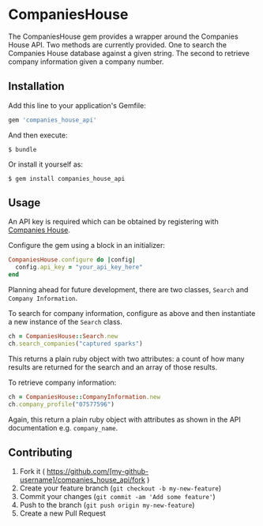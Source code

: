 # CompaniesHouse

The CompaniesHouse gem provides a wrapper around the Companies House API. Two methods are currently provided. One to search the Companies House database against a given string. The second to retrieve company information given a company number.

## Installation

Add this line to your application's Gemfile:

```ruby
gem 'companies_house_api'
```

And then execute:

    $ bundle

Or install it yourself as:

    $ gem install companies_house_api

## Usage

An API key is required which can be obtained by registering with [Companies House](https://developer.companieshouse.gov.uk/api/docs/index/gettingStarted/apikey_authorisation.html).

Configure the gem using a block in an initializer:

```ruby
CompaniesHouse.configure do |config|
  config.api_key = "your_api_key_here"
end
```

Planning ahead for future development, there are two classes, `Search` and `Company Information`.

To search for company information, configure as above and then instantiate a new instance of the `Search` class.

```ruby
ch = CompaniesHouse::Search.new
ch.search_companies("captured sparks")
```

This returns a plain ruby object with two attributes: a count of how many results are returned for the search and an array of those results.

To retrieve company information:

```ruby
ch = CompaniesHouse::CompanyInformation.new
ch.company_profile("07577596")
```

Again, this return a plain ruby object with attributes as shown in the API documentation e.g. `company_name`.

## Contributing

1. Fork it ( https://github.com/[my-github-username]/companies_house_api/fork )
2. Create your feature branch (`git checkout -b my-new-feature`)
3. Commit your changes (`git commit -am 'Add some feature'`)
4. Push to the branch (`git push origin my-new-feature`)
5. Create a new Pull Request
